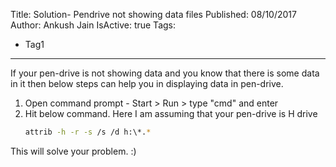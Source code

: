 Title: Solution- Pendrive not showing data files
Published: 08/10/2017
Author: Ankush Jain
IsActive: true
Tags:
  - Tag1
---
If your pen-drive is not showing data and you know that there is some data in it then below steps can help you in displaying data in pen-drive.

1.  Open command prompt - Start > Run > type "cmd" and enter
2.  Hit below command. Here I am assuming that your pen-drive is H drive
    ```bash
    attrib -h -r -s /s /d h:\*.*
    ```

This will solve your problem. :)

                